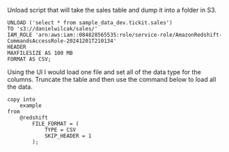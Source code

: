 Unload script that will take the sales table and dump it into a folder in S3.

```
UNLOAD ('select * from sample_data_dev.tickit.sales')
TO 's3://danielwilcak/sales/'
IAM_ROLE 'arn:aws:iam::084828565535:role/service-role/AmazonRedshift-CommandsAccessRole-20241201T210134'
HEADER
MAXFILESIZE AS 100 MB
FORMAT AS CSV;
```

Using the UI I would load one file and set all of the data type for the columns. Truncate the table and then use the command below to load all the data.
```
copy into
    example
from 
    @redshift
        FILE_FORMAT = (
            TYPE = CSV
            SKIP_HEADER = 1
        );
```